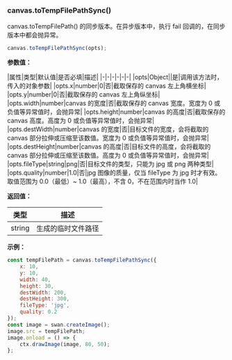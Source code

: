 
### canvas.toTempFilePathSync()

canvas.toTempFilePath() 的同步版本。在异步版本中，执行 fail 回调的，在同步版本中都会抛异常。

```js
canvas.toTempFilePathSync(opts);
```

**参数值：**

|属性|类型|默认值|是否必填|描述|
|-|-|-|-|-|-|
|opts|Object||是|调用该方法时，传入的对象参数|
|opts.x|number|0|否|截取保存的 canvas 左上角横坐标|
|opts.y|number|0|否|截取保存的 canvas 左上角纵坐标|
|opts.width|number|canvas 的宽度|否|截取保存的 canvas 宽度。宽度为 0 或负值等异常值时，会抛异常|
|opts.height|number|canvas 的高度|否|截取保存的 canvas 高度。高度为 0 或负值等异常值时，会抛异常|
|opts.destWidth|number|canvas 的宽度|否|目标文件的宽度，会将截取的 canvas 部分拉伸或压缩至该数值。宽度为 0 或负值等异常值时，会抛异常|
|opts.destHeight|number|canvas 的高度|否|目标文件的高度，会将截取的 canvas 部分拉伸或压缩至该数值。高度为 0 或负值等异常值时，会抛异常|
|opts.fileType|string|png|否|目标文件的类型，只能为 jpg 或 png 两种类型|
|opts.quality|number|1.0|否|jpg 图像的质量，仅当 fileType 为 jpg 时才有效。取值范围为 0.0（最低）~ 1.0（最高），不含 0，不在范围内时当作 1.0|

**返回值：**

|类型|描述|
|-|-|
|string|生成的临时文件路径|

**示例：**

```js
const tempFilePath = canvas.toTempFilePathSync({
    x: 10,
    y: 10,
    width: 40,
    height: 30,
    destWidth: 200,
    destHeight: 300,
    fileType: 'jpg',
    quality: 0.2
});
const image = swan.createImage();
image.src = tempFilePath;
image.onload = () => {
    ctx.drawImage(image, 80, 50);
};
```
